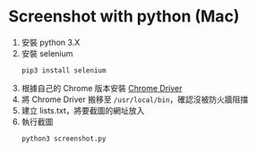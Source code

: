 # Screenshot with python (Mac)

1. 安裝 python 3.X
2. 安裝 selenium
   ```
   pip3 install selenium
   ```
3. 根據自己的 Chrome 版本安裝 [Chrome Driver](https://chromedriver.chromium.org/downloads)
4. 將 Chrome Driver 搬移至 `/usr/local/bin`，確認沒被防火牆阻擋
5. 建立 lists.txt，將要截圖的網址放入
6. 執行截圖
   ```
   python3 screenshot.py
   ```
